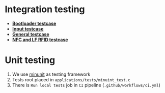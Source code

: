 # Integration testing

* **[Bootloader testcase](Bootloader-test)**
* **[Input testcase](Input-test)**
* **[General testcase](General-building-test)**
* **[NFC and LF RFID testcase](NFC-LF-RFID-test)**

# Unit testing

1. We use [minunit](https://github.com/barrust/c-utils#minunit) as testing framework
2. Tests root placed in `applications/tests/minuint_test.c`
3. There is `Run local tests` job in `CI` pipeline (`.github/workflows/ci.yml`)
